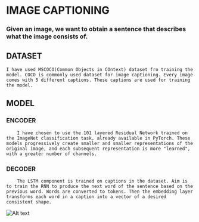 # IMAGE CAPTIONING
### 	Given an image, we want to obtain a sentence that describes what the image consists of.

## DATASET
	I have used MSCOCO(Common Objects in COntext) dataset fro training the model. COCO is commonly used dataset for image captioning. Every image comes with 5 different captions. These captions are used for training the model.

## MODEL
### 	ENCODER
		I have chosen to use the 101 layered Residual Network trained on the ImageNet classification task, already available in PyTorch. These models progressively create smaller and smaller representations of the original image, and each subsequent representation is more "learned", with a greater number of channels.

### 	DECODER
		The LSTM component is trained on captions in the dataset. Aim is to train the RNN to produce the next word of the sentence based on the previous word. Words are converted to tokens. Then the embedding layer transforms each word in a caption into a vector of a desired consistent shape.

![Alt text](/Users/anchit/Desktop/Projects/Imcap/ss.jpg "My Image as a test Image ")
